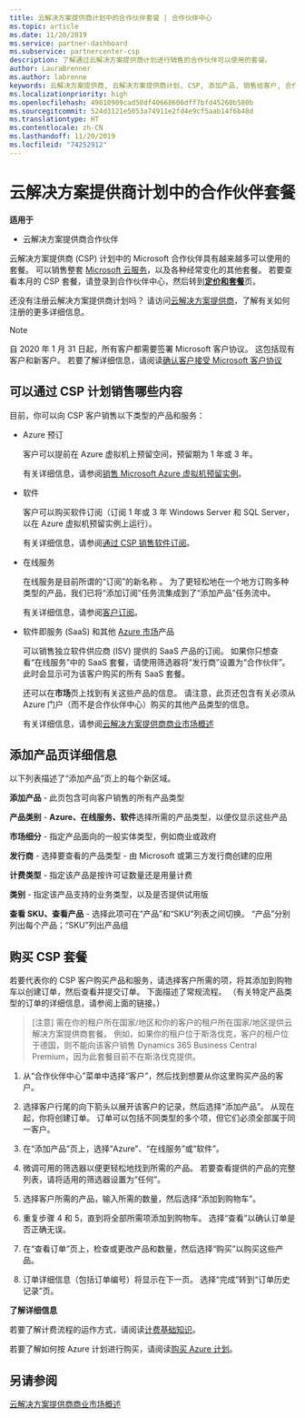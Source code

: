 ```yaml
---
title: 云解决方案提供商计划中的合作伙伴套餐 | 合作伙伴中心
ms.topic: article
ms.date: 11/20/2019
ms.service: partner-dashboard
ms.subservice: partnercenter-csp
description: 了解通过云解决方案提供商计划进行销售的合作伙伴可以使用的套餐。
author: LauraBrenner
ms.author: labrenne
keywords: 云解决方案提供商, 云解决方案提供商计划, CSP, 添加产品, 销售给客户, 合作伙伴套餐, 云解决方案提供商套餐, 基于云的服务, Azure, Office 365, Dynamics, 云解决方案提供商合作伙伴, 在云解决方案提供商计划中销售, Azure RI, Azure 虚拟机预留实例, Azure 预订, 在线服务, 订阅软件, AHUB, Azure 上的 SQL Server, Azure 上的 Windows Server, 客户订阅
ms.localizationpriority: high
ms.openlocfilehash: 49010909cad50df40668606dff7bfd45260b580b
ms.sourcegitcommit: 524d3121e5053a74911e2fd4e9cf5aab14f6b48d
ms.translationtype: HT
ms.contentlocale: zh-CN
ms.lasthandoff: 11/20/2019
ms.locfileid: "74252912"
---
```

# <a name="partner-offers-in-the-cloud-solution-provider-program"></a>云解决方案提供商计划中的合作伙伴套餐 

**适用于**

-  云解决方案提供商合作伙伴

云解决方案提供商 (CSP) 计划中的 Microsoft 合作伙伴具有越来越多可以使用的套餐。 可以销售整套 [Microsoft 云服务](https://partner.microsoft.com/cloud-solution-provider/products-and-services)，以及各种经常变化的其他套餐。 若要查看本月的 CSP 套餐，请登录到合作伙伴中心，然后转到[**定价和套餐**](https://partnercenter.microsoft.com/pcv/sales)页。  

还没有注册云解决方案提供商计划吗？ 请访问[云解决方案提供商](https://partner.microsoft.com/cloud-solution-provider)，了解有关如何注册的更多详细信息。 

>[!NOTE]
>自 2020 年 1 月 31 日起，所有客户都需要签署 Microsoft 客户协议。 这包括现有客户和新客户。 若要了解详细信息，请阅读[确认客户接受 Microsoft 客户协议](confirm-customer-agreement.md)

## <a name="what-you-can-sell-through-csp"></a>可以通过 CSP 计划销售哪些内容

目前，你可以向 CSP 客户销售以下类型的产品和服务：

- Azure 预订<br> 

    客户可以提前在 Azure 虚拟机上预留空间，预留期为 1 年或 3 年。<br>
    
    有关详细信息，请参阅[销售 Microsoft Azure 虚拟机预留实例](azure-reservations.md)。

- 软件<br>

    客户可以购买软件订阅（订阅 1 年或 3 年 Windows Server 和 SQL Server，以在 Azure 虚拟机预留实例上运行）。<br>
 
    有关详细信息，请参阅[通过 CSP 销售软件订阅](csp-software-subscriptions.md)。  

- 在线服务<br>

    在线服务是目前所谓的“订阅”的新名称   。 为了更轻松地在一个地方订购多种类型的产品，我们已将“添加订阅”任务流集成到了“添加产品”任务流中。<br>
    
    有关详细信息，请参阅[客户订阅](customer-subscriptions.md)。

- 软件即服务 (SaaS) 和其他 [Azure 市场](https://azuremarketplace.microsoft.com/marketplace)产品<br>

    可以销售独立软件供应商 (ISV) 提供的 SaaS 产品的订阅。 如果你只想查看“在线服务”中的 SaaS 套餐，请使用筛选器将“发行商”设置为“合作伙伴”。    此时会显示可为该客户购买的所有 SaaS 套餐。<br>
    
    还可以在**市场**页上找到有关这些产品的信息。 请注意，此页还包含有关必须从 Azure 门户（而不是合作伙伴中心）购买的其他产品类型的信息。<br>

    有关详细信息，请参阅[云解决方案提供商商业市场概述](CSP-commercial-marketplace-overview.md)

## <a name="add-products-page-details"></a>添加产品页详细信息

以下列表描述了“添加产品”页上的每个新区域。 

**添加产品** - 此页包含可向客户销售的所有产品类型

**产品类别** - **Azure、在线服务、软件**选择所需的产品类型，以便仅显示这些产品

**市场细分** - 指定产品面向的一般实体类型，例如商业或政府

**发行商** - 选择要查看的产品类型 - 由 Microsoft 或第三方发行商创建的应用

**计费类型** - 指定该产品是按许可证数量还是用量计费

**类别** - 指定该产品支持的业务类型，以及是否提供试用版

**查看 SKU、查看产品** - 选择此项可在“产品”和“SKU”列表之间切换。 “产品”分别列出每个产品；“SKU”列出产品组  

## <a name="buy-csp-offers"></a>购买 CSP 套餐

若要代表你的 CSP 客户购买产品和服务，请选择客户所需的项，将其添加到购物车以创建订单，然后查看并提交订单。 下面描述了常规流程。 （有关特定产品类型的订单的详细信息，请参阅上面的链接。）

>[注意] 需在你的租户所在国家/地区和你的客户的租户所在国家/地区提供云解决方案提供商套餐。 
>例如，如果你的租户位于斯洛伐克，客户的租户位于德国，则不能向该客户销售 Dynamics 365 Business Central Premium，因为此套餐目前不在斯洛伐克提供。

1. 从“合作伙伴中心”菜单中选择“客户”，然后找到想要从你这里购买产品的客户。  

2. 选择客户行尾的向下箭头以展开该客户的记录，然后选择“添加产品”。  从现在起，你将创建订单。 订单可以包括不同类型的多个项，但它们必须全部属于同一客户。

3. 在“添加产品”页上，选择“Azure”、“在线服务”或“软件”。    

4. 微调可用的筛选器以便更轻松地找到所需的产品。 若要查看提供的产品的完整列表，请将适用的筛选器设置为“任何”。  

5. 选择客户所需的产品，输入所需的数量，然后选择“添加到购物车”。 

6. 重复步骤 4 和 5，直到将全部所需项添加到购物车。 选择“查看”以确认订单是否正确无误。   

7. 在“查看订单”页上，检查或更改产品和数量，然后选择“购买”以购买这些产品。   

8. 订单详细信息（包括订单编号）将显示在下一页。 选择“完成”转到“订单历史记录”页。   

**了解详细信息** 

若要了解计费流程的运作方式，请阅读[计费基础知识](https://docs.microsoft.com/partner-center/billing-basics)。

若要了解如何按 Azure 计划进行购买，请阅读[购买 Azure 计划](purchase-azure-plan.md)。

## <a name="see-also"></a>另请参阅

[云解决方案提供商商业市场概述](csp-commercial-marketplace-overview.md)